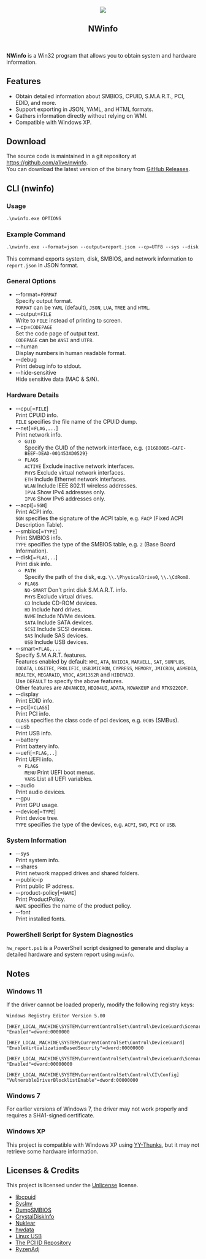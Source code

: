 <br />
<div align="center">
  <img src="./images/icon.ico">
  <h2 align="center">NWinfo</h2>
</div>
<br />

**NWinfo** is a Win32 program that allows you to obtain system and hardware information.

## Features
* Obtain detailed information about SMBIOS, CPUID, S.M.A.R.T., PCI, EDID, and more.
* Support exporting in JSON, YAML, and HTML formats.
* Gathers information directly without relying on WMI.
* Compatible with Windows XP.

## Download

The source code is maintained in a git repository at https://github.com/a1ive/nwinfo.  
You can download the latest version of the binary from [GitHub Releases](https://github.com/a1ive/nwinfo/releases).  

<div style="page-break-after: always;"></div>

## CLI (nwinfo)

### Usage

```txt
.\nwinfo.exe OPTIONS
```

### Example Command

```txt
.\nwinfo.exe --format=json --output=report.json --cp=UTF8 --sys --disk --smbios --net
```

This command exports system, disk, SMBIOS, and network information to `report.json` in JSON format.

### General Options

- --format=`FORMAT`  
  Specify output format.  
  `FORMAT` can be `YAML` (default), `JSON`, `LUA`, `TREE` and `HTML`.  
- --output=`FILE`  
  Write to `FILE` instead of printing to screen.  
- --cp=`CODEPAGE`  
  Set the code page of output text.  
  `CODEPAGE` can be `ANSI` and `UTF8`.  
- --human  
  Display numbers in human readable format.  
- --debug  
  Print debug info to stdout.  
- --hide-sensitive  
  Hide sensitive data (MAC & S/N).  

### Hardware Details

- --cpu[=`FILE`]  
  Print CPUID info.  
  `FILE` specifies the file name of the CPUID dump.  
- --net[=`FLAG,...`]  
  Print network info.  
  - `GUID`  
    Specify the GUID of the network interface, e.g. `{B16B00B5-CAFE-BEEF-DEAD-001453AD0529}`  
  - `FLAGS`  
    `ACTIVE` Exclude inactive network interfaces.  
    `PHYS`   Exclude virtual network interfaces.  
    `ETH`    Include Ethernet network interfaces.  
    `WLAN`   Include IEEE 802.11 wireless addresses.  
    `IPV4`   Show IPv4 addresses only.  
    `IPV6`   Show IPv6 addresses only.  
- --acpi[=`SGN`]  
  Print ACPI info.  
  `SGN` specifies the signature of the ACPI table, e.g. `FACP` (Fixed ACPI Description Table).  
- --smbios[=`TYPE`]  
  Print SMBIOS info.  
  `TYPE` specifies the type of the SMBIOS table, e.g. `2` (Base Board Information).  
- --disk[=`FLAG,..`]  
  Print disk info.  
  - `PATH`  
    Specify the path of the disk, e.g. `\\.\PhysicalDrive0`, `\\.\CdRom0`.  
  - `FLAGS`  
    `NO-SMART` Don't print disk S.M.A.R.T. info.  
    `PHYS`     Exclude virtual drives.  
    `CD`       Include CD-ROM devices.  
    `HD`       Include hard drives.  
    `NVME`     Include NVMe devices.  
    `SATA`     Include SATA devices.  
    `SCSI`     Include SCSI devices.  
    `SAS`      Include SAS devices.  
    `USB`      Include USB devices.  
- --smart=`FLAG,...`  
  Specify S.M.A.R.T. features.  
  Features enabled by default:
  `WMI`, `ATA`, `NVIDIA`, `MARVELL`, `SAT`, `SUNPLUS`, `IODATA`, `LOGITEC`, `PROLIFIC`, `USBJMICRON`,
  `CYPRESS`, `MEMORY`, `JMICRON`, `ASMEDIA`, `REALTEK`, `MEGARAID`, `VROC`, `ASM1352R` and `HIDERAID`.  
  Use `DEFAULT` to specify the above features.  
  Other features are `ADVANCED`, `HD204UI`, `ADATA`, `NOWAKEUP` and `RTK9220DP`.  
- --display  
  Print EDID info.  
- --pci[=`CLASS`]  
  Print PCI info.  
  `CLASS` specifies the class code of pci devices, e.g. `0C05` (SMBus).  
- --usb  
  Print USB info.  
- --battery  
  Print battery info.  
- --uefi[=`FLAG,..`]  
  Print UEFI info.  
  - `FLAGS`  
    `MENU` Print UEFI boot menus.  
    `VARS` List all UEFI variables.  
 - --audio  
   Print audio devices.  
 - --gpu  
   Print GPU usage.  
 - --device[=`TYPE`]  
   Print device tree.  
   `TYPE` specifies the type of the devices, e.g. `ACPI`, `SWD`, `PCI` or `USB`.  

### System Information

- --sys  
  Print system info.  
- --shares  
  Print network mapped drives and shared folders.  
- --public-ip  
  Print public IP address.  
- --product-policy[=`NAME`]  
  Print ProductPolicy.  
  `NAME` specifies the name of the product policy.  
- --font  
  Print installed fonts.  

### PowerShell Script for System Diagnostics

`hw_report.ps1` is a PowerShell script designed to generate and display a detailed hardware and system report using `nwinfo`.

<div style="page-break-after: always;"></div>

## Notes

### Windows 11
If the driver cannot be loaded properly, modify the following registry keys:
```
Windows Registry Editor Version 5.00

[HKEY_LOCAL_MACHINE\SYSTEM\CurrentControlSet\Control\DeviceGuard\Scenarios\HypervisorEnforcedCodeIntegrity]
"Enabled"=dword:0000000

[HKEY_LOCAL_MACHINE\SYSTEM\CurrentControlSet\Control\DeviceGuard]
"EnableVirtualizationBasedSecurity"=dword:00000000

[HKEY_LOCAL_MACHINE\SYSTEM\CurrentControlSet\Control\DeviceGuard\Scenarios\SystemGuard]
"Enabled"=dword:00000000

[HKEY_LOCAL_MACHINE\SYSTEM\CurrentControlSet\Control\CI\Config]
"VulnerableDriverBlocklistEnable"=dword:00000000
```

### Windows 7
For earlier versions of Windows 7, the driver may not work properly and requires a SHA1-signed certificate.

### Windows XP
This project is compatible with Windows XP using [YY-Thunks](https://github.com/Chuyu-Team/YY-Thunks), but it may not retrieve some hardware information.

<div style="page-break-after: always;"></div>

## Licenses & Credits

This project is licensed under the [Unlicense](https://unlicense.org/) license.

* [libcpuid](https://libcpuid.sourceforge.net)
* [SysInv](https://github.com/cavaliercoder/sysinv)
* [DumpSMBIOS](https://github.com/KunYi/DumpSMBIOS)
* [CrystalDiskInfo](https://github.com/hiyohiyo/CrystalDiskInfo)
* [Nuklear](https://github.com/Immediate-Mode-UI/Nuklear)
* [hwdata](https://github.com/vcrhonek/hwdata)
* [Linux USB](http://www.linux-usb.org)
* [The PCI ID Repository](https://pci-ids.ucw.cz)
* [RyzenAdj](https://github.com/FlyGoat/RyzenAdj)
